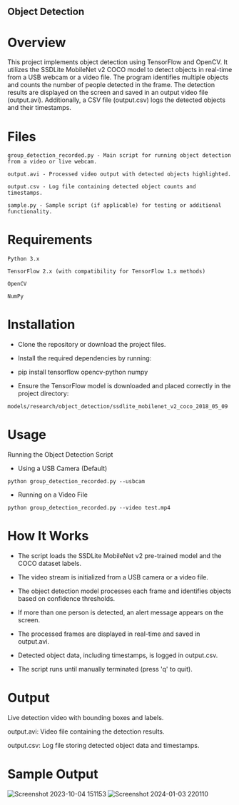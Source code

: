 ## Object Detection

# Overview

This project implements object detection using TensorFlow and OpenCV. It utilizes the SSDLite MobileNet v2 COCO model to detect objects in real-time from a USB webcam or a video file. The program identifies multiple objects and counts the number of people detected in the frame. The detection results are displayed on the screen and saved in an output video file (output.avi). Additionally, a CSV file (output.csv) logs the detected objects and their timestamps.

# Files
```
group_detection_recorded.py - Main script for running object detection from a video or live webcam.

output.avi - Processed video output with detected objects highlighted.

output.csv - Log file containing detected object counts and timestamps.

sample.py - Sample script (if applicable) for testing or additional functionality.

```

# Requirements
```
Python 3.x

TensorFlow 2.x (with compatibility for TensorFlow 1.x methods)

OpenCV

NumPy

```

# Installation

* Clone the repository or download the project files.

* Install the required dependencies by running:

* pip install tensorflow opencv-python numpy

* Ensure the TensorFlow model is downloaded and placed correctly in the project directory:
```
models/research/object_detection/ssdlite_mobilenet_v2_coco_2018_05_09
```
# Usage

Running the Object Detection Script

* Using a USB Camera (Default)
```
python group_detection_recorded.py --usbcam
```
* Running on a Video File
```
python group_detection_recorded.py --video test.mp4
```
# How It Works

* The script loads the SSDLite MobileNet v2 pre-trained model and the COCO dataset labels.

* The video stream is initialized from a USB camera or a video file.

* The object detection model processes each frame and identifies objects based on confidence thresholds.

* If more than one person is detected, an alert message appears on the screen.

* The processed frames are displayed in real-time and saved in output.avi.

* Detected object data, including timestamps, is logged in output.csv.

* The script runs until manually terminated (press 'q' to quit).

# Output

Live detection video with bounding boxes and labels.

output.avi: Video file containing the detection results.

output.csv: Log file storing detected object data and timestamps.

# Sample  Output 

![Screenshot 2023-10-04 151153](https://github.com/navyasweet/Live-Object-Detection-OPENCV-/assets/134292286/e598f687-b571-46df-adbc-84d1039d42b6)
![Screenshot 2024-01-03 220110](https://github.com/navyasweet/Live-Object-Detection-OPENCV-/assets/134292286/4705d108-a4ce-4000-bfc1-34984d2f3a47)



